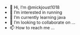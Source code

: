 - 👋 Hi, I’m @mickjoust1018
- 👀 I’m interested in running
- 🌱 I’m currently learning java
- 💞️ I’m looking to collaborate on ...
- 📫 How to reach me ...

<!---
mickjoust1018/mickjoust1018 is a ✨ special ✨ repository because its `README.md` (this file) appears on your GitHub profile.
You can click the Preview link to take a look at your changes.
--->
